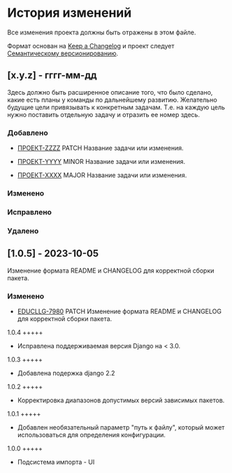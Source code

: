 # История изменений

Все изменения проекта должны быть отражены в этом файле.

Формат основан на [Keep a Changelog](http://keepachangelog.com/)
и проект следует [Семантическому версионированию](http://semver.org/).

## [x.y.z] - гггг-мм-дд

Здесь должно быть расширенное описание того, что было сделано, какие есть планы у команды по дальнейшему развитию.
Желательно будущие цели привязывать к конкретным задачам. Т.е. на каждую цель нужно поставить отдельную задачу и
отразить ее номер здесь.

### Добавлено

- [ПРОЕКТ-ZZZZ](https://jira.bars.group/browse/ПРОЕКТ-ZZZZ)
  PATCH Название задачи или изменения.

- [ПРОЕКТ-YYYY](https://jira.bars.group/browse/ПРОЕКТ-YYYY)
  MINOR Название задачи или изменения.

- [ПРОЕКТ-XXXX](https://jira.bars.group/browse/ПРОЕКТ-XXXX)
  MAJOR Название задачи или изменения.

### Изменено

### Исправлено

### Удалено

## [1.0.5] - 2023-10-05

Изменение формата README и CHANGELOG для корректной сборки пакета.

### Изменено

- [EDUCLLG-7980](https://jira.bars.group/browse/EDUCLLG-7980)
  PATCH Изменение формата README и CHANGELOG для корректной сборки пакета.


1.0.4
+++++

- Исправлена поддерживаемая версия Django на < 3.0.

1.0.3
+++++

- Добавлена подержка django 2.2

1.0.2
+++++

- Корректировка диапазонов допустимых версий зависимых пакетов.

1.0.1
+++++

- Добавлен необязательный параметр "путь к файлу", который может использоваться
  для определения конфигурации.


1.0.0
+++++

- Подсистема импорта - UI
